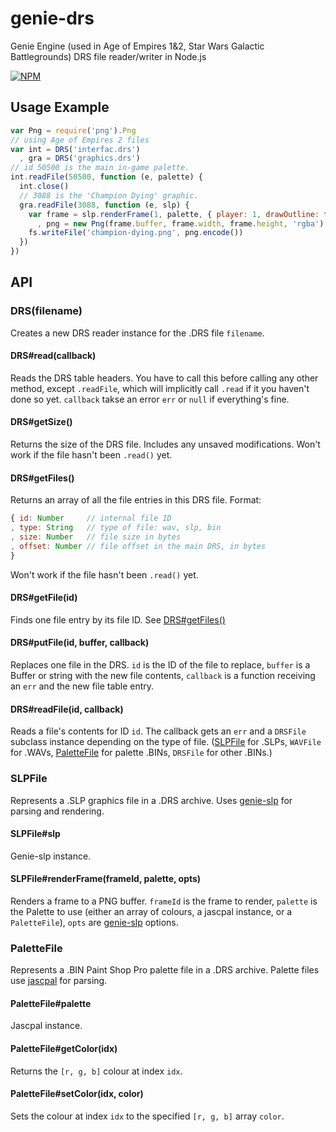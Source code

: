 # genie-drs

Genie Engine (used in Age of Empires 1&2, Star Wars Galactic Battlegrounds) DRS file reader/writer in Node.js

[![NPM](https://nodei.co/npm/genie-drs.png?compact=true)](https://nodei.co/npm/genie-drs)

## Usage Example

```javascript
var Png = require('png').Png
// using Age of Empires 2 files
var int = DRS('interfac.drs')
  , gra = DRS('graphics.drs')
// id 50500 is the main in-game palette.
int.readFile(50500, function (e, palette) {
  int.close()
  // 3088 is the 'Champion Dying' graphic.
  gra.readFile(3088, function (e, slp) {
    var frame = slp.renderFrame(1, palette, { player: 1, drawOutline: false })
      , png = new Png(frame.buffer, frame.width, frame.height, 'rgba')
    fs.writeFile('champion-dying.png', png.encode())
  })
})
```

## API

### DRS(filename)

Creates a new DRS reader instance for the .DRS file `filename`.

#### DRS#read(callback)

Reads the DRS table headers.  You have to call this before calling any other method, except `.readFile`, which will implicitly call `.read` if it you haven't done so yet.  `callback` takse an error `err` or `null` if everything's fine.

#### DRS#getSize()

Returns the size of the DRS file.  Includes any unsaved modifications.  Won't work if the file hasn't been `.read()` yet.

#### DRS#getFiles()

Returns an array of all the file entries in this DRS file.  Format:
```javascript
{ id: Number     // internal file ID
, type: String   // type of file: wav, slp, bin
, size: Number   // file size in bytes
, offset: Number // file offset in the main DRS, in bytes
}
```

Won't work if the file hasn't been `.read()` yet.

#### DRS#getFile(id)

Finds one file entry by its file ID.  See [DRS#getFiles()](#drsgetfiles)

#### DRS#putFile(id, buffer, callback)

Replaces one file in the DRS.  `id` is the ID of the file to replace, `buffer` is a Buffer or string with the new file contents, `callback` is a function receiving an `err` and the new file table entry.

#### DRS#readFile(id, callback)

Reads a file's contents for ID `id`.  The callback gets an `err` and a `DRSFile` subclass instance depending on the type of file. ([SLPFile](#slpfile) for .SLPs, `WAVFile` for .WAVs, [PaletteFile](#palettefile) for palette .BINs, `DRSFile` for other .BINs.)

### SLPFile

Represents a .SLP graphics file in a .DRS archive. Uses [genie-slp](https://github.com/goto-bus-stop/genie-slp) for parsing and rendering.

#### SLPFile#slp

Genie-slp instance.

#### SLPFile#renderFrame(frameId, palette, opts)

Renders a frame to a PNG buffer. `frameId` is the frame to render, `palette` is the Palette to use (either an array of colours, a jascpal instance, or a `PaletteFile`), `opts` are [genie-slp](https://github.com/goto-bus-stop/genie-slp#slprenderframeframeindex--palette-player----buffer-width-height-) options.

### PaletteFile

Represents a .BIN Paint Shop Pro palette file in a .DRS archive. Palette files use
[jascpal](https://github.com/goto-bus-stop/jascpal) for parsing.

#### PaletteFile#palette

Jascpal instance.

#### PaletteFile#getColor(idx)

Returns the `[r, g, b]` colour at index `idx`.

#### PaletteFile#setColor(idx, color)

Sets the colour at index `idx` to the specified `[r, g, b]` array `color`.